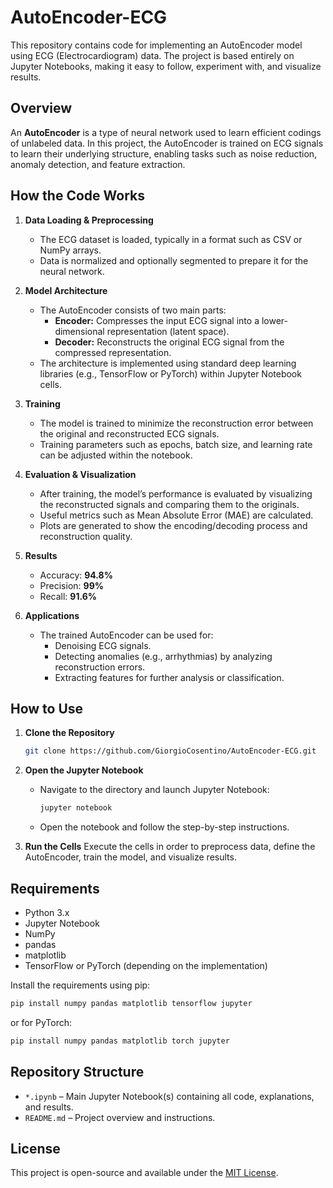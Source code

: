 # AutoEncoder-ECG

This repository contains code for implementing an AutoEncoder model using ECG (Electrocardiogram) data. The project is based entirely on Jupyter Notebooks, making it easy to follow, experiment with, and visualize results.

## Overview

An **AutoEncoder** is a type of neural network used to learn efficient codings of unlabeled data. In this project, the AutoEncoder is trained on ECG signals to learn their underlying structure, enabling tasks such as noise reduction, anomaly detection, and feature extraction.

## How the Code Works

1. **Data Loading & Preprocessing**
    - The ECG dataset is loaded, typically in a format such as CSV or NumPy arrays.
    - Data is normalized and optionally segmented to prepare it for the neural network.

2. **Model Architecture**
    - The AutoEncoder consists of two main parts:
        - **Encoder:** Compresses the input ECG signal into a lower-dimensional representation (latent space).
        - **Decoder:** Reconstructs the original ECG signal from the compressed representation.
    - The architecture is implemented using standard deep learning libraries (e.g., TensorFlow or PyTorch) within Jupyter Notebook cells.

3. **Training**
    - The model is trained to minimize the reconstruction error between the original and reconstructed ECG signals.
    - Training parameters such as epochs, batch size, and learning rate can be adjusted within the notebook.

4. **Evaluation & Visualization**
    - After training, the model’s performance is evaluated by visualizing the reconstructed signals and comparing them to the originals.
    - Useful metrics such as Mean Absolute Error (MAE) are calculated.
    - Plots are generated to show the encoding/decoding process and reconstruction quality.

5. **Results**
    - Accuracy: **94.8%**
    - Precision: **99%**
    - Recall: **91.6%**

6. **Applications**
    - The trained AutoEncoder can be used for:
        - Denoising ECG signals.
        - Detecting anomalies (e.g., arrhythmias) by analyzing reconstruction errors.
        - Extracting features for further analysis or classification.

     
## How to Use

1. **Clone the Repository**
    ```bash
    git clone https://github.com/GiorgioCosentino/AutoEncoder-ECG.git
    ```

2. **Open the Jupyter Notebook**
    - Navigate to the directory and launch Jupyter Notebook:
        ```bash
        jupyter notebook
        ```
    - Open the notebook and follow the step-by-step instructions.

3. **Run the Cells**
Execute the cells in order to preprocess data, define the AutoEncoder, train the model, and visualize results.

## Requirements

- Python 3.x
- Jupyter Notebook
- NumPy
- pandas
- matplotlib
- TensorFlow or PyTorch (depending on the implementation)

Install the requirements using pip:
```bash
pip install numpy pandas matplotlib tensorflow jupyter
```
or for PyTorch:
```bash
pip install numpy pandas matplotlib torch jupyter
```

## Repository Structure

- `*.ipynb` – Main Jupyter Notebook(s) containing all code, explanations, and results.
- `README.md` – Project overview and instructions.

## License

This project is open-source and available under the [MIT License](LICENSE).
